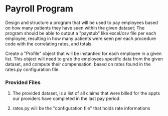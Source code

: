 # Payroll Program

Design and structure a program that will be used to pay employees based on how many patients they have seen within the given dataset; The program should be able to output a "paystub" like excel/csv file per each employee, resulting in how many patients were seen per each procedure code with the correlating rates, and totals.


Create a "Profile" object that will be instantied for each employee in a given list.
This object will need to grab the employees specific data from the given dataset, and compute their compensation, based on rates found in the rates.py configuration file.

### Provided Files
1) The provided dataset, is a list of all claims that were billed for the appts our providers have completed in the last pay period.

2) rates.py will be the "configuration file" that holds rate informations


